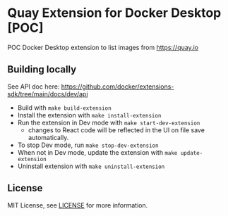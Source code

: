 # Quay Extension for Docker Desktop [POC]

POC Docker Desktop extension to list images from https://quay.io

## Building locally

See API doc here: https://github.com/docker/extensions-sdk/tree/main/docs/dev/api

- Build with `make build-extension`
- Install the extension with `make install-extension`
- Run the extension in Dev mode with `make start-dev-extension`
    * changes to React code will be reflected in the UI on file save automatically.
- To stop Dev mode, run `make stop-dev-extension`
- When not in Dev mode, update the extension with `make update-extension`
- Uninstall extension with `make uninstall-extension`

## License

MIT License, see [LICENSE](LICENSE) for more information.